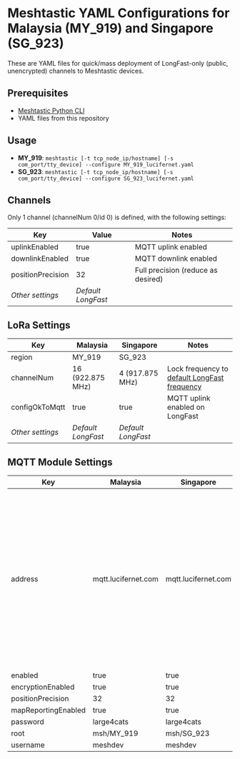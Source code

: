 # Meshtastic YAML Configurations for Malaysia (MY_919) and Singapore (SG_923)

These are YAML files for quick/mass deployment of LongFast-only (public, unencrypted) channels to Meshtastic devices.

## Prerequisites

* [Meshtastic Python CLI](https://meshtastic.org/docs/software/python/cli/installation/)
* YAML files from this repository

## Usage

* **MY_919**: `meshtastic [-t tcp_node_ip/hostname] [-s com_port/tty_device] --configure MY_919_lucifernet.yaml`
* **SG_923**: `meshtastic [-t tcp_node_ip/hostname] [-s com_port/tty_device] --configure SG_923_lucifernet.yaml`

## Channels

Only 1 channel (channelNum 0/id 0) is defined, with the following settings:

| Key | Value | Notes |
| - | - | - |
| uplinkEnabled | true | MQTT uplink enabled |
| downlinkEnabled | true | MQTT downlink enabled |
| positionPrecision | 32 | Full precision (reduce as desired) |
| _Other settings_ | _Default LongFast_ | |

## LoRa Settings

| Key | Malaysia | Singapore | Notes |
| - | - | - | - |
| region | MY_919 | SG_923 | |
| channelNum | 16 (922.875 MHz) | 4 (917.875 MHz) | Lock frequency to [default LongFast frequency](https://meshtastic.org/docs/configuration/tips/#default-primary-frequency-slots-by-region) |
| configOkToMqtt | true | true | MQTT uplink enabled on LongFast |
| _Other settings_ | _Default LongFast_ | _Default LongFast_ | |

## MQTT Module Settings

| Key | Malaysia | Singapore | Notes |
| - | - | - | - |
| address | mqtt.lucifernet.com | mqtt.lucifernet.com | Default Meshtastic MQTT server discards high precision (>16 bit) position packets and makes MQTT downlinked packets zero-hop; this server does not (maintaned by 9W2LWK) |
| enabled | true | true | |
| encryptionEnabled | true | true | |
| positionPrecision | 32 | 32 | |
| mapReportingEnabled | true | true | |
| password | large4cats | large4cats | |
| root | msh/MY_919 | msh/SG_923 | |
| username | meshdev | meshdev | |
